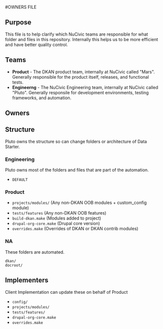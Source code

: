 #OWNERS FILE

Purpose
--------
This file is to help clarify which NuCivic teams are responsible for what folder and files in this repository. Internally this helps us to be more efficient and have better quality control.

Teams
------

* **Product** - The DKAN product team, internally at NuCivic called "Mars". Generally responsible for the product itself, releases, and functional tests.
* **Engineerng** - The NuCivic Engineering team, internally at NuCivic  called "Pluto". Generally responsile for development environments, testing frameworks, and automation.


Owners
------

## Structure
Pluto owns the structure so can change folders or architecture of Data Starter.

### Engineering
Pluto owns most of the folders and files that are part of the automation.

- `DEFAULT`

### Product 

- `projects/modules/` (Any non-DKAN OOB modules + custom_config module)
- `tests/features` (Any non-DKAN OOB features)
- `build-dkan.make` (Modules added to project)
- `drupal-org-core.make` (Drupal core version)
- `overrides.make` (Overrides of DKAN or DKAN contrib modules)

### NA
These folders are automated.
```
dkan/
docroot/
```

Implementers
------
Client Implementation can update these on behalf of Product

- `config/`
- `projects/modules/`
- `tests/features/`
- `drupal-org-core.make`
- `overrides.make`

